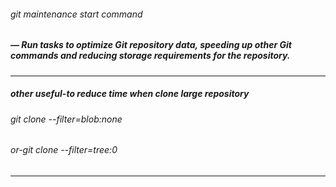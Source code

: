 ###### git maintenance start command

##### — Run tasks to optimize Git repository data, speeding up other Git commands and reducing storage requirements for the repository.

----

##### other useful-to reduce time when clone large repository

###### git clone --filter=blob:none <URL>
###### or-git clone --filter=tree:0

----